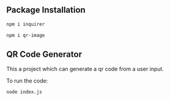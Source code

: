 ## Package Installation

```bash
npm i inquirer

npm i qr-image

```
## QR Code Generator

This a project which can generate a qr code from a user input.
 
To run the code:
```bash
node index.js
```
